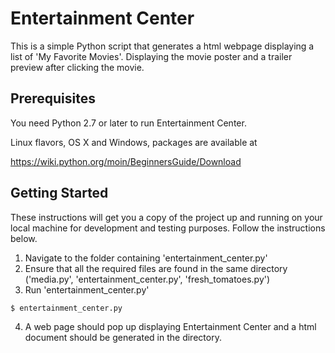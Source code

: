 # Entertainment Center

This is a simple Python script that generates a html webpage displaying a list of 'My Favorite Movies'. Displaying the movie poster and a trailer preview after clicking the movie.
## Prerequisites

You need Python 2.7 or later to run Entertainment Center.

Linux flavors, OS X and Windows, packages are available at

  https://wiki.python.org/moin/BeginnersGuide/Download
## Getting Started

These instructions will get you a copy of the project up and running on your local machine for development and testing purposes. Follow the instructions below.

1. Navigate to the folder containing 'entertainment_center.py' 
2. Ensure that all the required files are found in the same directory ('media.py', 'entertainment_center.py', 'fresh_tomatoes.py')
3. Run 'entertainment_center.py' 
```
$ entertainment_center.py

```
4. A web page should pop up displaying Entertainment Center and a html document should be generated in the directory.